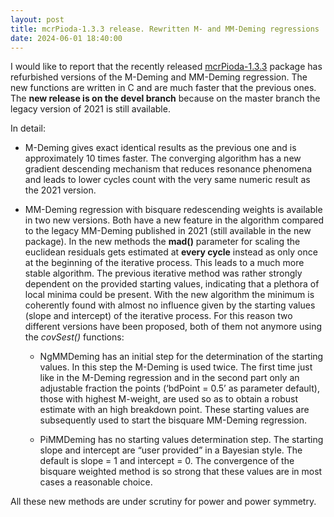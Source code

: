 ```yaml
---
layout: post
title: mcrPioda-1.3.3 release. Rewritten M- and MM-Deming regressions
date: 2024-06-01 18:40:00
---
```


I would like to report that the recently released
[mcrPioda-1.3.3](https://github.com/piodag/mcrPioda/releases/tag/1.3.3)
package has refurbished versions of the M-Deming and MM-Deming
regression. The new functions are written in C and are much faster that
the previous ones. The **new release is on the devel branch** because on
the master branch the legacy version of 2021 is still available.

In detail:

- M-Deming gives exact identical results as the previous one and is
  approximately 10 times faster. The converging algorithm has a new
  gradient descending mechanism that reduces resonance phenomena and
  leads to lower cycles count with the very same numeric result as the
  2021 version.

- MM-Deming regression with bisquare redescending weights is available
  in two new versions. Both have a new feature in the algorithm compared
  to the legacy MM-Deming published in 2021 (still available in the new
  package). In the new methods the **mad()** parameter for scaling the
  euclidean residuals gets estimated at **every cycle** instead as only
  once at the beginning of the iterative process. This leads to a much
  more stable algorithm. The previous iterative method was rather
  strongly dependent on the provided starting values, indicating that a
  plethora of local minima could be present. With the new algorithm the
  minimum is coherently found with almost no influence given by the
  starting values (slope and intercept) of the iterative process. For
  this reason two different versions have been proposed, both of them
  not anymore using the *covSest()* functions:

  - NgMMDeming has an initial step for the determination of the starting
    values. In this step the M-Deming is used twice. The first time just
    like in the M-Deming regression and in the second part only an
    adjustable fraction the points (‘bdPoint = 0.5’ as parameter
    default), those with highest M-weight, are used so as to obtain a
    robust estimate with an high breakdown point. These starting values
    are subsequently used to start the bisquare MM-Deming regression.

  - PiMMDeming has no starting values determination step. The starting
    slope and intercept are “user provided” in a Bayesian style. The
    default is slope = 1 and intercept = 0. The convergence of the
    bisquare weighted method is so strong that these values are in most
    cases a reasonable choice.

All these new methods are under scrutiny for power and power symmetry.

